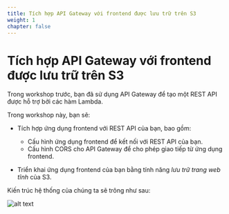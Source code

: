 ```yaml
---
title: Tích hợp API Gateway với frontend được lưu trữ trên S3
weight: 1
chapter: false
---
```


# Tích hợp API Gateway với frontend được lưu trữ trên S3

Trong workshop trước, bạn đã sử dụng API Gateway để tạo một REST API được hỗ trợ bởi các hàm Lambda.

Trong workshop này, bạn sẽ:

- Tích hợp ứng dụng frontend với REST API của bạn, bao gồm:

  - Cấu hình ứng dụng frontend để kết nối với REST API của bạn.
  - Cấu hình CORS cho API Gateway để cho phép giao tiếp từ ứng dụng frontend.

- Triển khai ứng dụng frontend của bạn bằng tính năng _lưu trữ trang web tĩnh_ của S3.

Kiến trúc hệ thống của chúng ta sẽ trông như sau:

![alt text](/images/diagrams/workshop-3--api-gateway--rest-api--event.drawio.svg)
